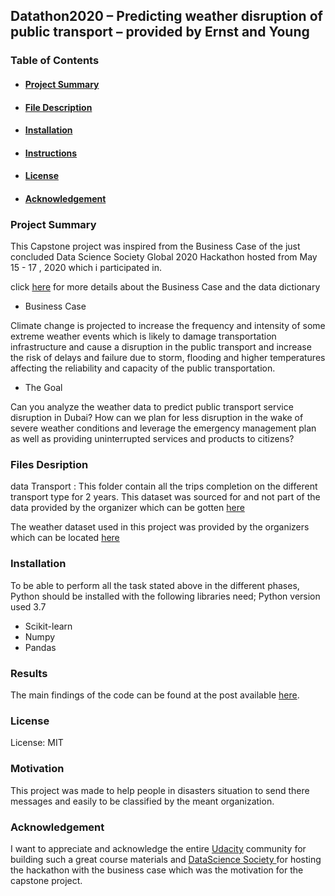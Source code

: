 
## Datathon2020 – Predicting weather disruption of public transport – provided by Ernst and Young

### Table of Contents
+ <a href='#Project Summary'><h4>Project Summary</h4></a>
+ <a href='#Files Description'><h4>File Description</h4></a>
+ <a href='#Installation'><h4>Installation</h4></a>
+ <a href='#Results'><h4>Instructions</h4></a>
+ <a href='#License'><h4>License</h4></a>
+ <a href='#Acknowledgement'><h4>Acknowledgement</h4></a>

<h3>Project Summary</h3>
<a id='#Project Summary'></a>
This Capstone project was inspired from the Business Case of the just concluded Data Science Society Global 2020 Hackathon hosted from May 15 - 17 , 2020 which i participated in.

click <a href='https://www.datasciencesociety.net/predicting-weather-disruption-of-public-transport/'>here</a> for more details about the Business Case and the data dictionary
+ Business Case

Climate change is projected to increase the frequency and intensity of some extreme weather events which is likely to damage transportation infrastructure and cause a disruption in the public transport and increase the risk of delays and failure due to storm, flooding and higher temperatures affecting the reliability and capacity of the public transportation.

- The Goal

Can you analyze the weather data to predict public transport service disruption in Dubai? How can we plan for less disruption in the wake of severe weather conditions and leverage the emergency management plan as well as providing uninterrupted services and products to citizens?
 


### Files Desription
<a id='#Files Desription'></a>
data
Transport : This folder contain all the trips completion on the different transport type for 2 years. This dataset was sourced for and  not part of the data provided by the organizer which can be gotten <a href='https://www.dubaipulse.gov.ae/organisation/rta/service/rta-public-transports?organisation=rta&service=rta-public-transports&dataset=rta_public_transport_trips_by_type_of_transport_month-open'>here</a> 

The weather dataset used in this project was provided by the organizers which can be located <a href='https://www.datasciencesociety.net/predicting-weather-disruption-of-public-transport'/>here</a> 

### Installation
<a id='#Installation'></a>
To be able to perform all the task stated above in the different phases, Python should be installed with the following libraries need;
Python version used 3.7
+ Scikit-learn
+ Numpy
+ Pandas

<h3>Results</h3>
<a id='#Results'></a>
The main findings of the code can be found at the post available <a href=#>here</a>.

### License
<a id='Licence'></a>
License: MIT

### Motivation
<a id='#Motivation'></a>
This project was made to help people in disasters situation to send there messages and easily to be classified by the meant organization.

### Acknowledgement
I want to appreciate and acknowledge the entire <a href=http://udacity.com>Udacity</a> community for building such a great course materials and <a href='https://www.datasciencesociety.net/'>DataScience Society </a> for hosting the hackathon with the business case which was the motivation for the capstone project.
